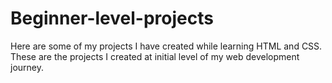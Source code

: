 # Beginner-level-projects

Here are some of my projects I have created while learning HTML and CSS.
<br>
These are the projects I created at initial level of my web development journey.
